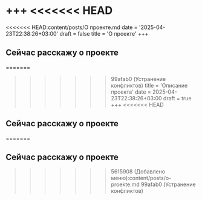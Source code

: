 +++
<<<<<<< HEAD
=======
<<<<<<< HEAD:content/posts/О проекте.md
date = '2025-04-23T22:38:26+03:00'
draft = false
title = 'О проекте'
+++
## Сейчас расскажу о проекте
=======
>>>>>>> 99afab0 (Устранение конфликтов)
title = 'Описание проекта'
date = 2025-04-23T22:38:26+03:00
draft = true
+++
<<<<<<< HEAD
## Сейчас расскажу о проекте
=======
## Сейчас расскажу о проекте
>>>>>>> 5615908 (Добавлено меню):content/posts/o-proekte.md
>>>>>>> 99afab0 (Устранение конфликтов)
